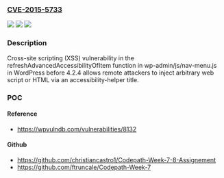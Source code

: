 ### [CVE-2015-5733](https://cve.mitre.org/cgi-bin/cvename.cgi?name=CVE-2015-5733)
![](https://img.shields.io/static/v1?label=Product&message=n%2Fa&color=blue)
![](https://img.shields.io/static/v1?label=Version&message=n%2Fa&color=blue)
![](https://img.shields.io/static/v1?label=Vulnerability&message=n%2Fa&color=brighgreen)

### Description

Cross-site scripting (XSS) vulnerability in the refreshAdvancedAccessibilityOfItem function in wp-admin/js/nav-menu.js in WordPress before 4.2.4 allows remote attackers to inject arbitrary web script or HTML via an accessibility-helper title.

### POC

#### Reference
- https://wpvulndb.com/vulnerabilities/8132

#### Github
- https://github.com/christiancastro1/Codepath-Week-7-8-Assignement
- https://github.com/ftruncale/Codepath-Week-7

